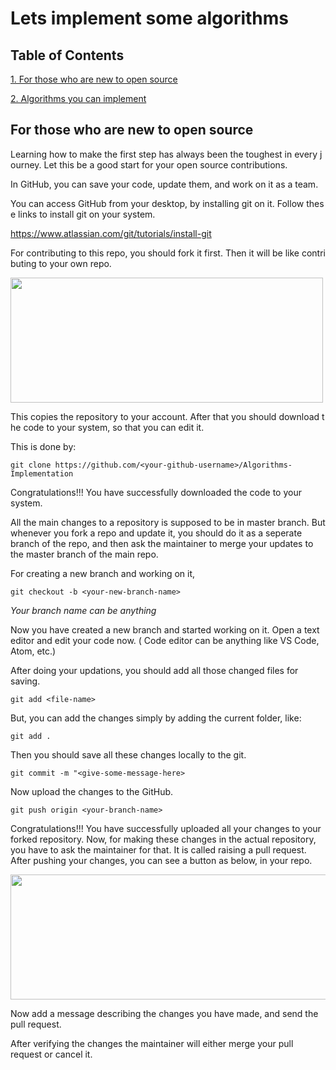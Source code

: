 # Lets implement some algorithms

## Table of Contents
[1. For those who are new to open source](#forthosearenewtoopensource-)

[2. Algorithms you can implement](#algorithms)

## For those who are new to open source

Learning how to make the first step has always been the toughest in every journey.
Let this be a good start for your open source contributions.

In GitHub, you can save your code, update them, and work on it as a team.

You can access GitHub from your desktop, by installing git on it. Follow these links to install git on your system.

https://www.atlassian.com/git/tutorials/install-git

For contributing to this repo, you should fork it first. Then it will be like contributing to your own repo.

<img src="https://github.com/firstcontributions/first-contributions/blob/master/assets/fork.png" width="500" height="200"/>

This copies the repository to your account. After that you should download the code to your system, so that you can edit it.

This is done by:

```git clone https://github.com/<your-github-username>/Algorithms-Implementation```

Congratulations!!!
You have successfully downloaded the code to your system.

All the main changes to a repository is supposed to be in master branch. But whenever you fork a repo and update it, you should do it as a seperate branch of the repo, and then ask the maintainer to merge your updates to the master branch of the main repo.

For creating a new branch and working on it,

```git checkout -b <your-new-branch-name>```

_Your branch name can be anything_

Now you have created a new branch and started working on it.
Open a text editor and edit your code now. ( Code editor can be anything like VS Code, Atom, etc.)

After doing your updations, you should add all those changed files for saving.

```git add <file-name>```

But, you can add the changes simply by adding the current folder, like:

```git add .```

Then you should save all these changes locally to the git.

```git commit -m "<give-some-message-here>```

Now upload the changes to the GitHub.

```git push origin <your-branch-name>```

Congratulations!!! You have successfully uploaded all your changes to your forked repository.
Now, for making these changes in the actual repository, you have to ask the maintainer for that. It is called raising a pull request.
After pushing your changes, you can see a button as below, in your repo.

<img src="https://github.com/firstcontributions/first-contributions/blob/master/assets/compare-and-pull.png" width="600" height="200">

Now add a message describing the changes you have made, and send the pull request.

After verifying the changes the maintainer will either merge your pull request or cancel it.